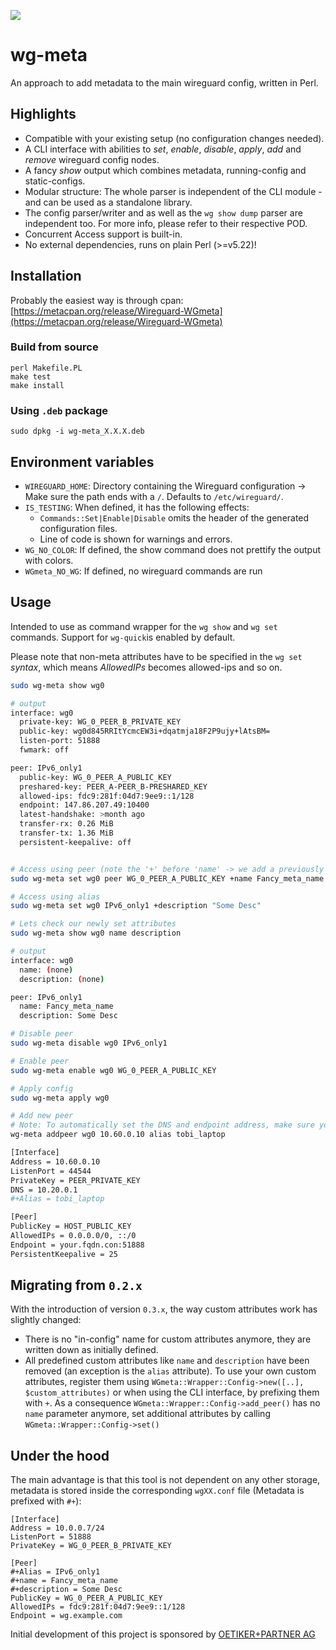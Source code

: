 ![](https://img.shields.io/cpan/v/Wireguard-WGmeta)

# wg-meta

An approach to add metadata to the main wireguard config, written in Perl.

## Highlights

- Compatible with your existing setup (no configuration changes needed).
- A CLI interface with abilities to _set_, _enable_, _disable_, _apply_, _add_ and _remove_ wireguard config nodes.
- A fancy _show_ output which combines metadata, running-config and static-configs.
- Modular structure: The whole parser is independent of the CLI module - and can be used as a standalone library.
- The config parser/writer and as well as the `wg show dump` parser are independent too. For more info, please refer to
  their respective POD.
- Concurrent Access support is built-in.
- No external dependencies, runs on plain Perl (>=v5.22)!

## Installation

Probably the easiest way is through
cpan: [https://metacpan.org/release/Wireguard-WGmeta](https://metacpan.org/release/Wireguard-WGmeta)

### Build from source

```shell
perl Makefile.PL
make test
make install
```

### Using `.deb` package

```shell
sudo dpkg -i wg-meta_X.X.X.deb
```

## Environment variables

- `WIREGUARD_HOME`: Directory containing the Wireguard configuration -> Make sure the path ends with a `/`. Defaults
  to `/etc/wireguard/`.
- `IS_TESTING`: When defined, it has the following effects:
    - `Commands::Set|Enable|Disable` omits the header of the generated configuration files.
    - Line of code is shown for warnings and errors.
- `WG_NO_COLOR`: If defined, the show command does not prettify the output with colors.
- `WGmeta_NO_WG`: If defined, no wireguard commands are run

## Usage

Intended to use as command wrapper for the `wg show` and `wg set` commands. Support for `wg-quick`is enabled by default.

Please note that non-meta attributes have to be specified in the `wg set` _syntax_, which means _AllowedIPs_ becomes
allowed-ips and so on.

```bash
sudo wg-meta show wg0

# output
interface: wg0
  private-key: WG_0_PEER_B_PRIVATE_KEY
  public-key: wg0d845RRItYcmcEW3i+dqatmja18F2P9ujy+lAtsBM=
  listen-port: 51888
  fwmark: off

peer: IPv6_only1
  public-key: WG_0_PEER_A_PUBLIC_KEY
  preshared-key: PEER_A-PEER_B-PRESHARED_KEY
  allowed-ips: fdc9:281f:04d7:9ee9::1/128
  endpoint: 147.86.207.49:10400
  latest-handshake: >month ago
  transfer-rx: 0.26 MiB
  transfer-tx: 1.36 MiB
  persistent-keepalive: off


# Access using peer (note the '+' before 'name' -> we add a previously unseen attribute)
sudo wg-meta set wg0 peer WG_0_PEER_A_PUBLIC_KEY +name Fancy_meta_name

# Access using alias
sudo wg-meta set wg0 IPv6_only1 +description "Some Desc"

# Lets check our newly set attributes
sudo wg-meta show wg0 name description

# output
interface: wg0
  name: (none)
  description: (none)

peer: IPv6_only1
  name: Fancy_meta_name
  description: Some Desc

# Disable peer
sudo wg-meta disable wg0 IPv6_only1

# Enable peer
sudo wg-meta enable wg0 WG_0_PEER_A_PUBLIC_KEY

# Apply config
sudo wg-meta apply wg0

# Add new peer
# Note: To automatically set the DNS and endpoint address, make sure you add #+DNSHost and #+FQDN to your hosts interface config
wg-meta addpeer wg0 10.60.0.10 alias tobi_laptop

[Interface]
Address = 10.60.0.10
ListenPort = 44544
PrivateKey = PEER_PRIVATE_KEY
DNS = 10.20.0.1
#+Alias = tobi_laptop

[Peer]
PublicKey = HOST_PUBLIC_KEY
AllowedIPs = 0.0.0.0/0, ::/0
Endpoint = your.fqdn.con:51888
PersistentKeepalive = 25

```


## Migrating from `0.2.x`

With the introduction of version `0.3.x`, the way custom attributes work has slightly changed:

- There is no "in-config" name for custom attributes anymore, they are written down as initially defined.
- All predefined custom attributes like `name` and `description` have been removed (an exception is the `alias` attribute). To use
your own custom attributes, register them using `WGmeta::Wrapper::Config->new([..], $custom_attributes)` or when using the CLI interface, by prefixing them with `+`. 
  As a consequence `WGmeta::Wrapper::Config->add_peer()` has no `name` parameter anymore, set additional attributes by calling `WGmeta::Wrapper::Config->set()`
  

## Under the hood

The main advantage is that this tool is not dependent on any other storage, metadata is stored inside the corresponding
`wgXX.conf` file (Metadata is prefixed with `#+`):

```text
[Interface]
Address = 10.0.0.7/24
ListenPort = 51888
PrivateKey = WG_0_PEER_B_PRIVATE_KEY

[Peer]
#+Alias = IPv6_only1
#+name = Fancy_meta_name
#+description = Some Desc
PublicKey = WG_0_PEER_A_PUBLIC_KEY
AllowedIPs = fdc9:281f:04d7:9ee9::1/128
Endpoint = wg.example.com
```

Initial development of this project is sponsored by [OETIKER+PARTNER AG](https://oetiker.ch)

